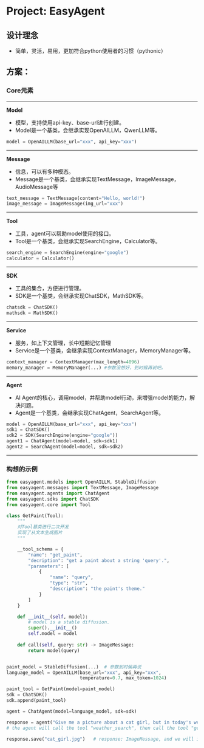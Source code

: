 # Project: EasyAgent

## 设计理念
- 简单，灵活，易用，更加符合python使用者的习惯（pythonic）
  
## 方案：
### Core元素
---

**Model**
- 模型，支持使用api-key、base-url进行创建。
- Model是一个基类，会继承实现OpenAILLM，QwenLLM等。

```python
model = OpenAILLM(base_url="xxx", api_key="xxx")
```

---

**Message**
- 信息，可以有多种模态。
- Message是一个基类，会继承实现TextMessage，ImageMessage，AudioMessage等

```python
text_message = TextMessage(content="Hello, world!")
image_message = ImageMessage(img_url="xxx")
```

---

**Tool**
- 工具，agent可以帮助model使用的接口。
- Tool是一个基类，会继承实现SearchEngine，Calculator等。
```python
search_engine = SearchEngine(engine="google")
calculator = Calculator()
```

---

**SDK**
- 工具的集合，方便进行管理。
- SDK是一个基类，会继承实现ChatSDK，MathSDK等。
```python
chatsdk = ChatSDK()
mathsdk = MathSDK()
```

---

**Service**
- 服务，如上下文管理，长中短期记忆管理
- Service是一个基类，会继承实现ContextManager，MemoryManager等。
```python
context_manager = ContextManager(max_length=4096)
memory_manager = MemoryManager(...) #参数没想好，到时候再说吧。
```

---

**Agent**
- AI Agent的核心，调用model，并帮助model行动，来增强model的能力，解决问题。
- Agent是一个基类，会继承实现ChatAgent，SearchAgent等。
```python
model = OpenAILLM(base_url="xxx", api_key="xxx")
sdk1 = ChatSDK()
sdk2 = SDK(SearchEngine(engine="google"))
agent1 = ChatAgent(model=model, sdk=sdk1)
agent2 = SearchAgent(model=model, sdk=sdk2)

```

---
### 构想的示例
```python
from easyagent.models import OpenAILLM, StableDiffusion
from easyagent.messages import TextMessage, ImageMessage
from easyagent.agents import ChatAgent
from easyagent.sdks import ChatSDK
from easyagent.core import Tool

class GetPaint(Tool):
    """
    对Tool基类进行二次开发
    实现了从文本生成图片
    """

    __tool_schema = {
        "name": "get_paint",
        "decription": "get a paint about a string 'query'.",
        "parameters": [
            {
                "name": "query",
                "type": "str",
                "description": "the paint's theme."
            }
        ]
    }

    def __init__(self, model):
        # model is a stable diffusion.
        super().__init__()
        self.model = model
    
    def call(self, query: str) -> ImageMessage:
        return model(query)


paint_model = StableDiffusion(...)  # 参数到时候再说
language_model = OpenAILLM(base_url="xxx", api_key="xxx", 
                           temperature=0.7, max_token=1024)

paint_tool = GetPaint(model=paint_model)
sdk = ChatSDK()
sdk.append(paint_tool)

agent = ChatAgent(model=language_model, sdk=sdk)

response = agent("Give me a picture about a cat girl, but in today's weather.")
# the agent will call the tool "weather_search", then call the tool "get_paint".

response.save("cat_girl.jpg")   # response: ImageMessage, and we will implement the method "save".

```
